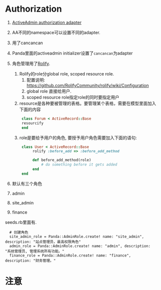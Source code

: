 # Authorization
1. [ActiveAdmin authorization adapter](https://activeadmin.info/13-authorization-adapter.html)
1. AA不同的namespace可以设置不同的adapter.
1. 用了cancancan
1. Panda里面的activeadmin initializer设置了`cancancan`为adapter
1. 角色管理用了[Rolify](https://github.com/RolifyCommunity/rolify).
   1. Rolify的role分global role, scoped resource role.
	  1. 配置说明: https://github.com/RolifyCommunity/rolify/wiki/Configuration
	  1. global role 直接给用户.
	   1. scoped resource role指定role的同时要指定用户
   1. resource是各种要被管理的表格。要管理某个表格，需要在模型里面加入下面的内容
	  ~~~ruby
	   class Forum < ActiveRecord::Base
	   resourcify
	   end
      ~~~
   1. role是要给予用户的角色, 要授予用户角色需要加入下面的语句:
	  ~~~ruby
	   class User < ActiveRecord::Base
	   		rolify :before_add => :before_add_method

		 	def before_add_method(role)
		 		# do something before it gets added
		 	end
	   end
      ~~~

1. 默认有三个角色
  1. admin
  1. site_admin
  1. finance

  seeds.rb里面有.
  ~~~
    # 创建角色
	site_admin_role = Panda::AdminRole.create! name: "site_admin", description: "站点管理员，最高权限角色"
	admin_role = Panda::AdminRole.create! name: "admin", description: "系统管理员, 管理系统所有功能。"
	finance_role = Panda::AdminRole.create! name: "finance", description: "财务管理。"
  ~~~

# 注意
